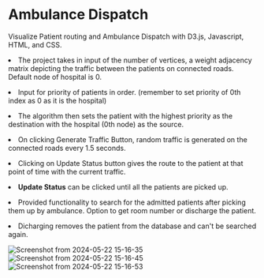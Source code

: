 # Ambulance Dispatch
Visualize Patient routing and Ambulance Dispatch with D3.js, Javascript, HTML, and CSS.

<li>The project takes in input of the number of vertices, a weight adjacency matrix depicting the traffic between the patients on connected roads.
Default node of hospital is 0.
<p><li>Input for priority of patients in order. (remember to set priority of 0th index as 0 as it is the hospital)
<p><li>The algorithm then sets the patient with the highest priority as the destination with the hospital (0th node) as the source.
<p><li>On clicking Generate Traffic Button, random traffic is generated on the connected roads every 1.5 seconds. 
<p><li>Clicking on Update Status button gives the route to the patient at that point of time with the current traffic. 
<p><b><li>Update Status</b> can be clicked until all the patients are picked up.
<p>
<p><li>Provided functionality to search for the admitted patients after picking them up by ambulance. Option to get room number or discharge the patient.
<p><li>Dicharging removes the patient from the database and can't be searched again.

![Screenshot from 2024-05-22 15-16-35](https://github.com/psbhatbvbcs/AmbulanceDispatch/assets/96832303/15ea752a-26ac-4300-80a1-c4b8dc7ef53a)
![Screenshot from 2024-05-22 15-16-45](https://github.com/psbhatbvbcs/AmbulanceDispatch/assets/96832303/de0fb90e-9e25-4520-97ab-1199cbd7bdcb)
![Screenshot from 2024-05-22 15-16-53](https://github.com/psbhatbvbcs/AmbulanceDispatch/assets/96832303/c17f8f71-1df0-4e76-9811-48004485ef20)
